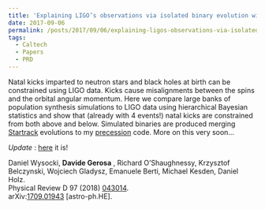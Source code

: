 ```yaml
---
title: 'Explaining LIGO’s observations via isolated binary evolution with natal kicks'
date: 2017-09-06
permalink: /posts/2017/09/06/explaining-ligos-observations-via-isolated-binary-evolution-with-natal-kicks
tags:
  - Caltech
  - Papers
  - PRD
---
```


Natal kicks imparted to neutron stars and black holes at birth can be constrained using LIGO data. Kicks cause misalignments between the spins and the orbital angular momentum. Here we compare large banks of population synthesis simulations to LIGO data using hierarchical Bayesian statistics and show that (already with 4 events!) natal kicks are constrained from both above and below. Simulated binaries are produced merging [Startrack](<https://www.syntheticuniverse.org/>) evolutions to my [precession](<../../../../../index.html?p=2119>) code. More on this very soon…

_Update_ : [here](<https://arxiv.org/pdf/1808.02491.pdf>) it is!

Daniel Wysocki, **Davide Gerosa** , Richard O’Shaughnessy, Krzysztof Belczynski, Wojciech Gladysz, Emanuele Berti, Michael Kesden, Daniel Holz.  
Physical Review D 97 (2018) [043014](<https://journals.aps.org/prd/abstract/10.1103/PhysRevD.97.043014>).  
arXiv:[1709.01943](<http://arxiv.org/abs/arXiv:1709.01943>) [astro-ph.HE].

